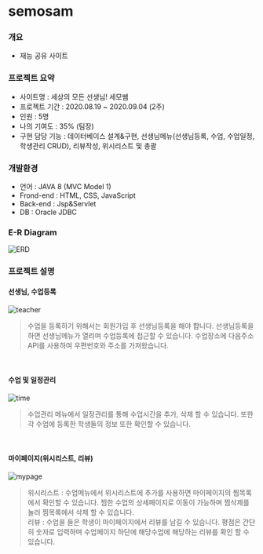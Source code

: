 # semosam
### 개요
+ 재능 공유 사이트

### 프로젝트 요약
+ 사이트명 : 세상의 모든 선생님! 세모쌤
+ 프로젝트 기간 : 2020.08.19 ~ 2020.09.04 (2주)
+ 인원 : 5명
+ 나의 기여도 : 35% (팀장)
+ 구현 담당 기능 : 데이터베이스 설계&구현, 선생님메뉴(선생님등록, 수업, 수업일정, 학생관리 CRUD), 리뷰작성, 위시리스트 및 총괄

### 개발환경
+ 언어 : JAVA 8 (MVC Model 1)
+ Frond-end : HTML, CSS, JavaScript
+ Back-end : Jsp&Servlet
+ DB : Oracle JDBC

### E-R Diagram
![ERD](https://user-images.githubusercontent.com/48157259/98439166-50592400-2133-11eb-8640-2eb01f3db590.png)

### 프로젝트 설명

#### 선생님, 수업등록
![teacher](https://user-images.githubusercontent.com/48157259/98442180-94a1ef80-2146-11eb-8bc1-29e6efb70e74.png)
> 수업을 등록하기 위해서는 회원가입 후 선생님등록을 해야 합니다. 선생님등록을 하면 선생님메뉴가 열리며 수업등록에 접근할 수 있습니다. 수업장소에 다음주소 API를 사용하여 우편번호와 주소를 가져왔습니다.
<br>

#### 수업 및 일정관리
![time](https://user-images.githubusercontent.com/48157259/98442254-f6faf000-2146-11eb-990f-2a2dbd99fb5b.png)
> 수업관리 메뉴에서 일정관리를 통해 수업시간을 추가, 삭제 할 수 있습니다. 또한 각 수업에 등록한 학생들의 정보 또한 확인할 수 있습니다.
<br>

#### 마이페이지(위시리스트, 리뷰)
![mypage](https://user-images.githubusercontent.com/48157259/98442324-3f1a1280-2147-11eb-8ea2-566336d28dcb.png)
> 위시리스트 : 수업메뉴에서 위시리스트에 추가를 사용하면 마이페이지의 찜목록에서 확인할 수 있습니다. 찜한 수업의 상세페이지로 이동이 가능하며 찜삭제를 눌러 찜목록에서 삭제 할 수 있습니다.<br>
> 리뷰 : 수업을 들은 학생이 마이페이지에서 리뷰를 남길 수 있습니다. 평점은 간단히 숫자로 입력하며 수업페이지 하단에 해당수업에 해당하는 리뷰를 확인 할 수 있습니다.
